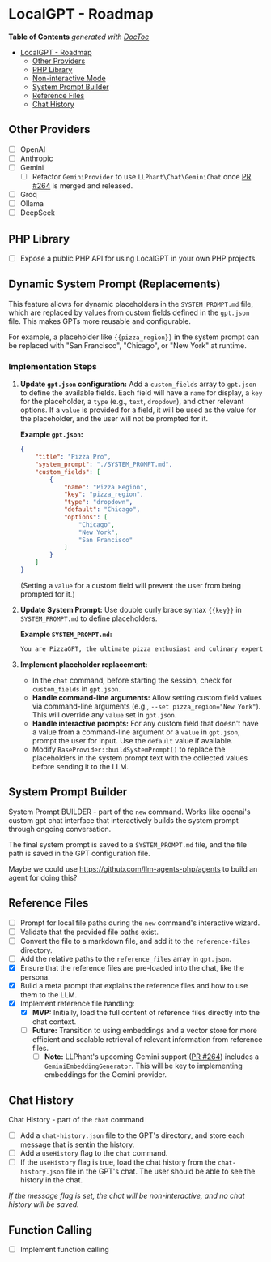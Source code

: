 # LocalGPT - Roadmap

<!-- START doctoc generated TOC please keep comment here to allow auto update -->
<!-- DON'T EDIT THIS SECTION, INSTEAD RE-RUN doctoc TO UPDATE -->
**Table of Contents**  *generated with [DocToc](https://github.com/thlorenz/doctoc)*

- [LocalGPT - Roadmap](#localgpt---roadmap)
  - [Other Providers](#other-providers)
  - [PHP Library](#php-library)
  - [Non-interactive Mode](#non-interactive-mode)
  - [System Prompt Builder](#system-prompt-builder)
  - [Reference Files](#reference-files)
  - [Chat History](#chat-history)

<!-- END doctoc generated TOC please keep comment here to allow auto update -->

## Other Providers

- [ ] OpenAI
- [ ] Anthropic
- [ ] Gemini
  - [ ] Refactor `GeminiProvider` to use `LLPhant\Chat\GeminiChat` once [PR #264](https://github.com/LLPhant/LLPhant/pull/264) is merged and released.
- [ ] Groq
- [ ] Ollama
- [ ] DeepSeek

## PHP Library

- [ ] Expose a public PHP API for using LocalGPT in your own PHP projects.

## Dynamic System Prompt (Replacements)

This feature allows for dynamic placeholders in the `SYSTEM_PROMPT.md` file, which are replaced by values from custom fields defined in the `gpt.json` file. This makes GPTs more reusable and configurable.

For example, a placeholder like `{{pizza_region}}` in the system prompt can be replaced with "San Francisco", "Chicago", or "New York" at runtime.

### Implementation Steps

1.  **Update `gpt.json` configuration:** Add a `custom_fields` array to `gpt.json` to define the available fields. Each field will have a `name` for display, a `key` for the placeholder, a `type` (e.g., `text`, `dropdown`), and other relevant options. If a `value` is provided for a field, it will be used as the value for the placeholder, and the user will not be prompted for it.

    **Example `gpt.json`:**
    ```json
    {
        "title": "Pizza Pro",
        "system_prompt": "./SYSTEM_PROMPT.md",
        "custom_fields": [
            {
                "name": "Pizza Region",
                "key": "pizza_region",
                "type": "dropdown",
                "default": "Chicago",
                "options": [
                    "Chicago",
                    "New York",
                    "San Francisco"
                ]
            }
        ]
    }
    ```
    (Setting a `value` for a custom field will prevent the user from being prompted for it.)

2.  **Update System Prompt:** Use double curly brace syntax `{{key}}` in `SYSTEM_PROMPT.md` to define placeholders.

    **Example `SYSTEM_PROMPT.md`:**
    ```markdown
    You are PizzaGPT, the ultimate pizza enthusiast and culinary expert, especially in regards to the specific region of {{pizza_region}}.
    ```

3.  **Implement placeholder replacement:**
    - In the `chat` command, before starting the session, check for `custom_fields` in `gpt.json`.
    - **Handle command-line arguments:** Allow setting custom field values via command-line arguments (e.g., `--set pizza_region="New York"`). This will override any `value` set in `gpt.json`.
    - **Handle interactive prompts:** For any custom field that doesn't have a value from a command-line argument or a `value` in `gpt.json`, prompt the user for input. Use the `default` value if available.
    - Modify `BaseProvider::buildSystemPrompt()` to replace the placeholders in the system prompt text with the collected values before sending it to the LLM.

## System Prompt Builder

System Prompt BUILDER - part of the `new` command. Works like openai's custom gpt chat interface that interactively builds the system prompt through ongoing conversation.

The final system prompt is saved to a `SYSTEM_PROMPT.md` file, and the file path is saved in the GPT configuration file.

Maybe we could use https://github.com/llm-agents-php/agents to build an agent for doing this?

## Reference Files

- [ ] Prompt for local file paths during the `new` command's interactive wizard.
- [ ] Validate that the provided file paths exist.
- [ ] Convert the file to a markdown file, and add it to the `reference-files` directory.
- [ ] Add the relative paths to the `reference_files` array in `gpt.json`.
- [X] Ensure that the reference files are pre-loaded into the chat, like the persona.
- [X] Build a meta prompt that explains the reference files and how to use them to the LLM.
- [X] Implement reference file handling:
  - [X] **MVP:** Initially, load the full content of reference files directly into the chat context.
  - [ ] **Future:** Transition to using embeddings and a vector store for more efficient and scalable retrieval of relevant information from reference files.
    - [ ] **Note:** LLPhant's upcoming Gemini support ([PR #264](https://github.com/LLPhant/LLPhant/pull/264)) includes a `GeminiEmbeddingGenerator`. This will be key to implementing embeddings for the Gemini provider.

## Chat History

Chat History - part of the `chat` command

- [ ] Add a `chat-history.json` file to the GPT's directory, and store each message that is sentin the history.
- [ ] Add a `useHistory` flag to the `chat` command.
- [ ] If the `useHistory` flag is true, load the chat history from the `chat-history.json` file in the GPT's chat. The user should be able to see the history in the chat.

_If the message flag is set, the chat will be non-interactive, and no chat history will be saved._

## Function Calling

- [ ] Implement function calling
